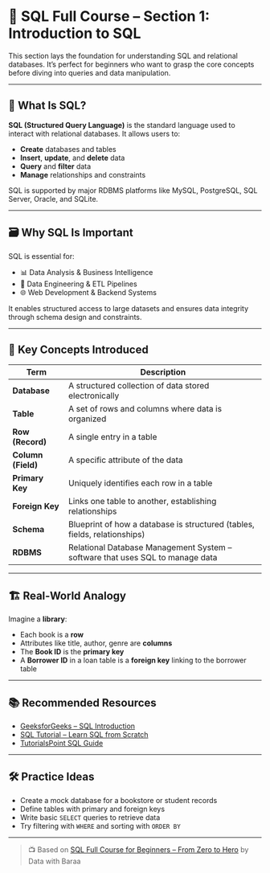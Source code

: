 # 📘 SQL Full Course – Section 1: Introduction to SQL 
This section lays the foundation for understanding SQL and relational databases. It’s perfect for beginners who want to grasp the core concepts before diving into queries and data manipulation.

---

## 🧠 What Is SQL?

**SQL (Structured Query Language)** is the standard language used to interact with relational databases. It allows users to:

- **Create** databases and tables
- **Insert**, **update**, and **delete** data
- **Query** and **filter** data
- **Manage** relationships and constraints

SQL is supported by major RDBMS platforms like MySQL, PostgreSQL, SQL Server, Oracle, and SQLite.

---

## 🗃️ Why SQL Is Important

SQL is essential for:

- 📊 Data Analysis & Business Intelligence  
- 🧪 Data Engineering & ETL Pipelines  
- 🌐 Web Development & Backend Systems  

It enables structured access to large datasets and ensures data integrity through schema design and constraints.

---

## 🧩 Key Concepts Introduced

| Term             | Description                                                                 |
|------------------|-----------------------------------------------------------------------------|
| **Database**     | A structured collection of data stored electronically                       |
| **Table**        | A set of rows and columns where data is organized                          |
| **Row (Record)** | A single entry in a table                                                   |
| **Column (Field)**| A specific attribute of the data                                           |
| **Primary Key**  | Uniquely identifies each row in a table                                     |
| **Foreign Key**  | Links one table to another, establishing relationships                      |
| **Schema**       | Blueprint of how a database is structured (tables, fields, relationships)   |
| **RDBMS**        | Relational Database Management System – software that uses SQL to manage data|

---

## 🏗️ Real-World Analogy

Imagine a **library**:
- Each book is a **row**
- Attributes like title, author, genre are **columns**
- The **Book ID** is the **primary key**
- A **Borrower ID** in a loan table is a **foreign key** linking to the borrower table

---

## 📚 Recommended Resources

- [GeeksforGeeks – SQL Introduction](https://www.geeksforgeeks.org/sql/introduction-to-sql/)
- [SQL Tutorial – Learn SQL from Scratch](https://www.sqltutorial.org/)
- [TutorialsPoint SQL Guide](https://www.tutorialspoint.com/sql/index.htm)

---

## 🛠️ Practice Ideas

- Create a mock database for a bookstore or student records
- Define tables with primary and foreign keys
- Write basic `SELECT` queries to retrieve data
- Try filtering with `WHERE` and sorting with `ORDER BY`

---

> 📺 Based on [SQL Full Course for Beginners – From Zero to Hero](https://www.youtube.com/watch?v=SSKVgrwhzus&t=36702s) by Data with Baraa

